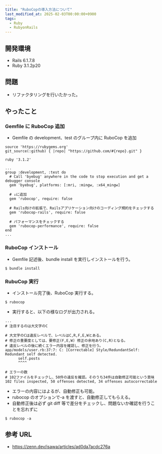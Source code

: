 ```yaml
---
title: "RuboCopの導入方法について"
last_modified_at: 2025-02-03T00:00:00+0900
tags:
  - Ruby
  - RubyonRails
---
```


## 開発環境

- Rails 6.1.7.8
- Ruby 3.1.2p20

## 問題

- リファクタリングを行いたかった。

## やったこと

### Gemfile に RuboCop 追加

- Gemfile の development、test のグループ内に RuboCop を追加

```
source 'https://rubygems.org'
git_source(:github) { |repo| "https://github.com/#{repo}.git" }

ruby '3.1.2'

...
group :development, :test do
  # Call 'byebug' anywhere in the code to stop execution and get a debugger console
  gem 'byebug', platforms: [:mri, :mingw, :x64_mingw]

  # ↓に追加
  gem 'rubocop', require: false

  # Rails向けの拡張で、Railsアプリケーション向けのコーディング規約をチェックする
  gem 'rubocop-rails', require: false

  # パフォーマンスをチェックする
  gem 'rubocop-performance', require: false
end
...
```

### RuboCop インストール

- Gemfile 記述後、bundle install を実行しインストールを行う。

```
$ bundle install
```

### RubuCop 実行

- インストール完了後、RuboCop 実行する。

```
$ rubocop
```

- 実行すると、以下の様なログが出力される。

```
...
# 注目するのは大文字のC

# 大文字のCは違反レベルで、レベルはC,R,F,E,Wとある。
# 修正の重要度としては、要修正(F,E,W) 修正の余地あり(C,R)となる。
# 違反レベルの後に続くエラー内容を確認し、修正を行う。
app/models/user.rb:37:7: C: [Correctable] Style/RedundantSelf: Redundant self detected.
      self.posts
      ^^^^

# エラーの数
# 102ファイルをチェックし、50件の違反を確認。そのうち34件は自動修正可能という意味
102 files inspected, 50 offenses detected, 34 offenses autocorrectable
```

- エラーの内容にはよるが、自動修正も可能。
- rubocop のオプションで-a を渡すと、自動修正してもらえる。
- 自動修正後は必ず git diff 等で差分をチェックし、問題ないか確認を行うことを忘れずに

```
$ rubocop -a
```

## 参考 URL

- https://zenn.dev/isawa/articles/ad0da7acdc276a

